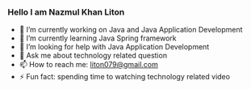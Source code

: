 ### Hello I am Nazmul Khan Liton 



- 🔭 I’m currently working on Java and Java Application Development
- 🌱 I’m currently learning Java Spring framework
- 🤔 I’m looking for help with Java Application Development
- 💬 Ask me about technology related question
- 📫 How to reach me: liton079@gmail.com
- ⚡ Fun fact: spending time to watching technology related video
